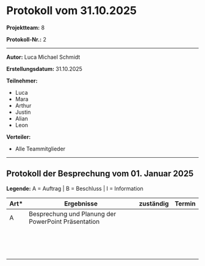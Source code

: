 # Protokoll vom 31.10.2025

**Projektteam:** 8

**Protokoll-Nr.:** 2

---

**Autor:** Luca Michael Schmidt

**Erstellungsdatum:** 31.10.2025

**Teilnehmer:**

- Luca
- Mara
- Arthur
- Justin
- Alian
- Leon

**Verteiler:**

- Alle Teammitglieder

---

## Protokoll der Besprechung vom 01. Januar 2025

**Legende:** A = Auftrag | B = Beschluss | I = Information

| Art\* | Ergebnisse                                          | zuständig | Termin |
| ----- | --------------------------------------------------- | --------- | ------ |
| A     | Besprechung und Planung der PowerPoint Präsentation |           |        |
|       |                                                     |           |        |
|       |                                                     |           |        |
|       |                                                     |           |        |
|       |                                                     |           |        |
|       |                                                     |           |        |
|       |                                                     |           |        |
|       |                                                     |           |        |
|       |                                                     |           |        |
|       |                                                     |           |        |
|       |                                                     |           |        |
|       |                                                     |           |        |
|       |                                                     |           |        |
|       |                                                     |           |        |
|       |                                                     |           |        |
